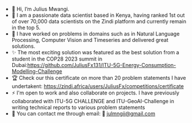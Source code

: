 - 👋 Hi, I’m Julius Mwangi.<br>
- 🌱 I am a passionate data scientist based in Kenya, having ranked 1st out of over 70,000 data scientists on the Zindi platform and currently remain in the top 5.
- 🔬 I have worked on problems in domains such as in Natural Language Processing, Computer Vision and Timeseries and delivered great solutions.
- ✨ The most exciting solution was featured as the best solution from a student in the COP28 2023 summit in Dubai:https://github.com/JuliusFx131/ITU-5G-Energy-Consumption-Modelling-Challenge
- 🏆 Check our this certificate on more than 20 problem statements I have undertakent: https://zindi.africa/users/JuliusFx/competitions/certificate
- ⚡ I'm open to work and also collaborate on projects. I have previously collaborated with ITU-5G CHALLENGE and ITU-GeoAI-Challenge in writing technical reports to various problem statements
- 🔬 You can contact me through email: 📧 julmngii@gmail.com
